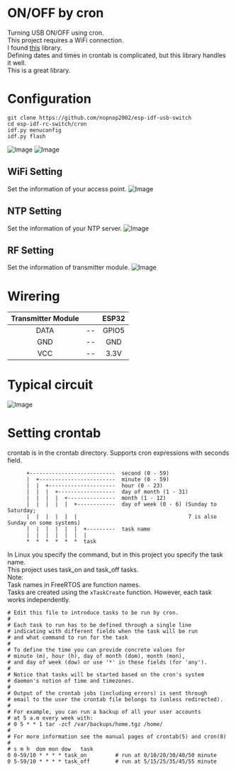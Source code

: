 # ON/OFF by cron
Turning USB ON/OFF using cron.   
This project requires a WiFi connection.   
I found [this](https://github.com/staticlibs/ccronexpr) library.   
Defining dates and times in crontab is complicated, but this library handles it well.   
This is a great library.   

# Configuration
```
git clone https://github.com/nopnop2002/esp-idf-usb-switch
cd esp-idf-rc-switch/cron
idf.py menuconfig
idf.py flash
```
![Image](https://github.com/user-attachments/assets/c61a2327-6c7a-4f3d-8415-fed6d4cb870b)
![Image](https://github.com/user-attachments/assets/0ca043af-9667-41bf-a6a1-9969553684fb)

## WiFi Setting   
Set the information of your access point.
![Image](https://github.com/user-attachments/assets/7accc112-40b1-4180-aab6-8cc359628391)

## NTP Setting   
Set the information of your NTP server.
![Image](https://github.com/user-attachments/assets/bd723c26-b26b-4c2a-a4b2-57b35a01d1d5)

## RF Setting   
Set the information of transmitter module.
![Image](https://github.com/user-attachments/assets/0633bef4-edb8-4f95-af89-544cc2f4a0e9)

# Wirering
|Transmitter Module||ESP32|
|:-:|:-:|:-:|
|DATA|--|GPIO5|
|GND|--|GND|
|VCC|--|3.3V|

# Typical circuit
![Image](https://github.com/user-attachments/assets/e784ee89-77f6-41f4-a515-87160c520f98)


# Setting crontab
crontab is in the crontab directory.
Supports cron expressions with seconds field.
```
      +---------------------------  second (0 - 59)
      |  +------------------------  minute (0 - 59)
      |  |  +---------------------  hour (0 - 23)
      |  |  |  +------------------  day of month (1 - 31)
      |  |  |  |  +---------------  month (1 - 12)
      |  |  |  |  |  +------------  day of week (0 - 6) (Sunday to Saturday;
      |  |  |  |  |  |                                   7 is also Sunday on some systems)
      |  |  |  |  |  |  +---------  task name
      |  |  |  |  |  |  |
      *  *  *  *  *  *  task
```

In Linux you specify the command, but in this project you specify the task name.   
This project uses task_on and task_off tasks.   
Note:   
Task names in FreeRTOS are function names.   
Tasks are created using the ```xTaskCreate``` function.
However, each task works independently.   

```
# Edit this file to introduce tasks to be run by cron.
#
# Each task to run has to be defined through a single line
# indicating with different fields when the task will be run
# and what command to run for the task
#
# To define the time you can provide concrete values for
# minute (m), hour (h), day of month (dom), month (mon),
# and day of week (dow) or use '*' in these fields (for 'any').
#
# Notice that tasks will be started based on the cron's system
# daemon's notion of time and timezones.
#
# Output of the crontab jobs (including errors) is sent through
# email to the user the crontab file belongs to (unless redirected).
#
# For example, you can run a backup of all your user accounts
# at 5 a.m every week with:
# 0 5 * * 1 tar -zcf /var/backups/home.tgz /home/
#
# For more information see the manual pages of crontab(5) and cron(8)
#
# s m h  dom mon dow   task
0 0-59/10 * * * * task_on         # run at 0/10/20/30/40/50 minute
0 5-59/10 * * * * task_off        # run at 5/15/25/35/45/55 minute
```
